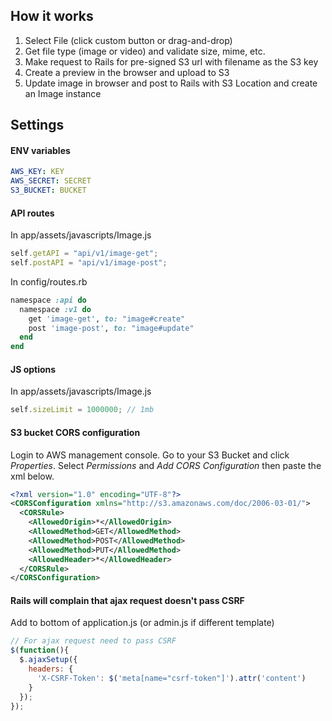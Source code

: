 
## How it works
1. Select File (click custom button or drag-and-drop)
2. Get file type (image or video) and validate size, mime, etc.
3. Make request to Rails for pre-signed S3 url with filename as the S3 key
4. Create a preview in the browser and upload to S3
5. Update image in browser and post to Rails with S3 Location and create an Image instance


## Settings
#### ENV variables
```yaml
AWS_KEY: KEY
AWS_SECRET: SECRET
S3_BUCKET: BUCKET
```

#### API routes
In app/assets/javascripts/Image.js
```js
self.getAPI = "api/v1/image-get";
self.postAPI = "api/v1/image-post";
```
In config/routes.rb
```ruby
namespace :api do
  namespace :v1 do
    get 'image-get', to: "image#create"
    post 'image-post', to: "image#update"
  end
end
```

#### JS options
In app/assets/javascripts/Image.js
```js
self.sizeLimit = 1000000; // 1mb
```

#### S3 bucket CORS configuration
Login to AWS management console. Go to your S3 Bucket and click *Properties*. Select *Permissions* and  *Add CORS Configuration* then paste the xml below.

```xml
<?xml version="1.0" encoding="UTF-8"?>
<CORSConfiguration xmlns="http://s3.amazonaws.com/doc/2006-03-01/">
  <CORSRule>
    <AllowedOrigin>*</AllowedOrigin>
    <AllowedMethod>GET</AllowedMethod>
    <AllowedMethod>POST</AllowedMethod>
    <AllowedMethod>PUT</AllowedMethod>
    <AllowedHeader>*</AllowedHeader>
  </CORSRule>
</CORSConfiguration>
```

#### Rails will complain that ajax request doesn't pass CSRF
Add to bottom of application.js (or admin.js if different template)
```js
// For ajax request need to pass CSRF
$(function(){
  $.ajaxSetup({
    headers: {
      'X-CSRF-Token': $('meta[name="csrf-token"]').attr('content')
    }
  });
});
```
